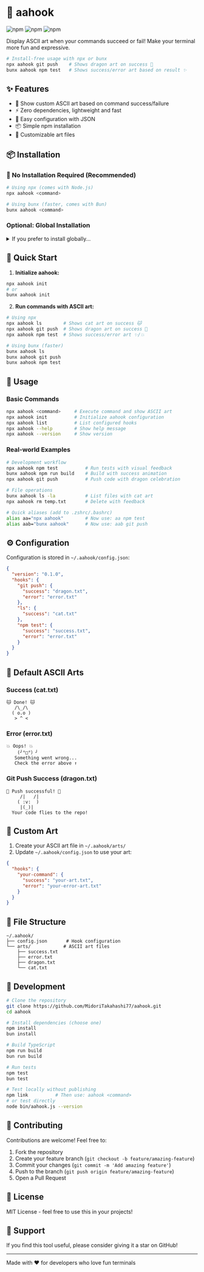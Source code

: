# 🎯 aahook

![npm](https://img.shields.io/npm/dw/aahook)   <!-- 週ごとのDL数 -->
![npm](https://img.shields.io/npm/dm/aahook)   <!-- 月ごとのDL数 -->
![npm](https://img.shields.io/npm/dt/aahook)   <!-- 累計DL数 -->

Display ASCII art when your commands succeed or fail! Make your terminal more fun and expressive.

```bash
# Install-free usage with npx or bunx
npx aahook git push    # Shows dragon art on success 🐲
bunx aahook npm test   # Shows success/error art based on result ✨
```

## ✨ Features

- 🎨 Show custom ASCII art based on command success/failure
- ⚡ Zero dependencies, lightweight and fast
- 🔧 Easy configuration with JSON
- 📦 Simple npm installation
- 🌈 Customizable art files

## 📦 Installation

### 🚀 No Installation Required (Recommended)
```bash
# Using npx (comes with Node.js)
npx aahook <command>

# Using bunx (faster, comes with Bun)
bunx aahook <command>
```

### Optional: Global Installation
<details>
<summary>If you prefer to install globally...</summary>

#### Using npm
```bash
npm install -g aahook
```

#### Using Bun
```bash
bun add -g aahook

# Add to PATH (first time only)
echo 'export PATH="$HOME/.bun/bin:$PATH"' >> ~/.zshrc
source ~/.zshrc
```
</details>

## 🚀 Quick Start

1. **Initialize aahook:**
```bash
npx aahook init
# or
bunx aahook init
```

2. **Run commands with ASCII art:**
```bash
# Using npx
npx aahook ls        # Shows cat art on success 🐱
npx aahook git push  # Shows dragon art on success 🐲
npx aahook npm test  # Shows success/error art ✨/💥

# Using bunx (faster)
bunx aahook ls
bunx aahook git push
bunx aahook npm test
```

## 📝 Usage

### Basic Commands

```bash
npx aahook <command>     # Execute command and show ASCII art
npx aahook init          # Initialize aahook configuration
npx aahook list          # List configured hooks
npx aahook --help        # Show help message
npx aahook --version     # Show version
```

### Real-world Examples

```bash
# Development workflow
npx aahook npm test          # Run tests with visual feedback
bunx aahook npm run build    # Build with success animation
npx aahook git push          # Push code with dragon celebration

# File operations
bunx aahook ls -la           # List files with cat art
npx aahook rm temp.txt       # Delete with feedback

# Quick aliases (add to .zshrc/.bashrc)
alias aa="npx aahook"        # Now use: aa npm test
alias aab="bunx aahook"      # Now use: aab git push
```

## ⚙️ Configuration

Configuration is stored in `~/.aahook/config.json`:

```json
{
  "version": "0.1.0",
  "hooks": {
    "git push": {
      "success": "dragon.txt",
      "error": "error.txt"
    },
    "ls": {
      "success": "cat.txt"
    },
    "npm test": {
      "success": "success.txt",
      "error": "error.txt"
    }
  }
}
```

## 🎨 Default ASCII Arts

### Success (cat.txt)
```
🐱 Done! 🐱
   /\_/\  
  ( o.o ) 
   > ^ <
```

### Error (error.txt)
```
💥 Oops! 💥
    (╯°□°）╯
   Something went wrong...
   Check the error above ↑
```

### Git Push Success (dragon.txt)
```
🐲 Push successful! 🐲
     /|   /|  
    ( :v:  )
     |(_)|
  Your code flies to the repo!
```

## 🎯 Custom Art

1. Create your ASCII art file in `~/.aahook/arts/`
2. Update `~/.aahook/config.json` to use your art:

```json
{
  "hooks": {
    "your-command": {
      "success": "your-art.txt",
      "error": "your-error-art.txt"
    }
  }
}
```

## 📁 File Structure

```
~/.aahook/
├── config.json       # Hook configuration
└── arts/            # ASCII art files
    ├── success.txt
    ├── error.txt
    ├── dragon.txt
    └── cat.txt
```

## 🧪 Development

```bash
# Clone the repository
git clone https://github.com/MidoriTakahashi77/aahook.git
cd aahook

# Install dependencies (choose one)
npm install
bun install

# Build TypeScript
npm run build
bun run build

# Run tests
npm test
bun test

# Test locally without publishing
npm link          # Then use: aahook <command>
# or test directly
node bin/aahook.js --version
```

## 🤝 Contributing

Contributions are welcome! Feel free to:

1. Fork the repository
2. Create your feature branch (`git checkout -b feature/amazing-feature`)
3. Commit your changes (`git commit -m 'Add amazing feature'`)
4. Push to the branch (`git push origin feature/amazing-feature`)
5. Open a Pull Request

## 📄 License

MIT License - feel free to use this in your projects!

## 🌟 Support

If you find this tool useful, please consider giving it a star on GitHub!

---

Made with ❤️ for developers who love fun terminals

